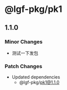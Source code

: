 # @lgf-pkg/pk1

## 1.1.0

### Minor Changes

- 测试一下发包

### Patch Changes

- Updated dependencies
  - @lgf-pkg/pk1@1.1.0
